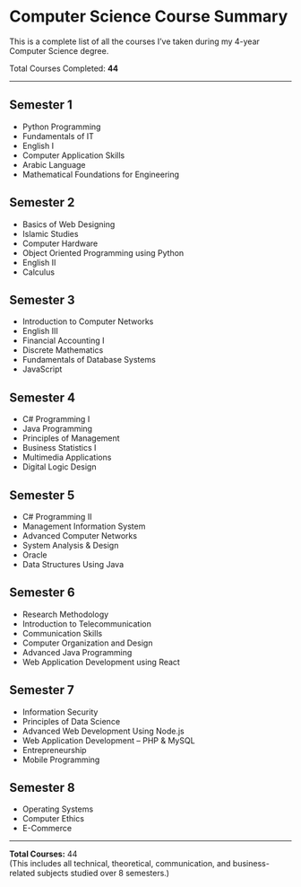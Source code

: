 # Computer Science Course Summary

This is a complete list of all the courses I’ve taken during my 4-year Computer Science degree. 

Total Courses Completed: **44**

---

## Semester 1
- Python Programming  
- Fundamentals of IT  
- English I  
- Computer Application Skills  
- Arabic Language  
- Mathematical Foundations for Engineering  

## Semester 2
- Basics of Web Designing  
- Islamic Studies  
- Computer Hardware  
- Object Oriented Programming using Python  
- English II  
- Calculus  

## Semester 3
- Introduction to Computer Networks  
- English III  
- Financial Accounting I  
- Discrete Mathematics  
- Fundamentals of Database Systems  
- JavaScript  

## Semester 4
- C# Programming I  
- Java Programming  
- Principles of Management  
- Business Statistics I  
- Multimedia Applications  
- Digital Logic Design  

## Semester 5
- C# Programming II  
- Management Information System  
- Advanced Computer Networks  
- System Analysis & Design  
- Oracle  
- Data Structures Using Java  

## Semester 6
- Research Methodology  
- Introduction to Telecommunication  
- Communication Skills  
- Computer Organization and Design  
- Advanced Java Programming  
- Web Application Development using React  

## Semester 7
- Information Security  
- Principles of Data Science  
- Advanced Web Development Using Node.js  
- Web Application Development – PHP & MySQL  
- Entrepreneurship  
- Mobile Programming  

## Semester 8
- Operating Systems  
- Computer Ethics  
- E-Commerce  

---

**Total Courses:** 44  
(This includes all technical, theoretical, communication, and business-related subjects studied over 8 semesters.)

